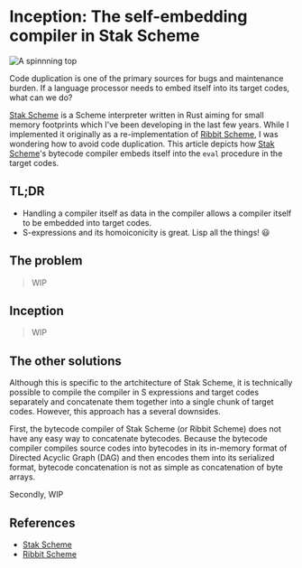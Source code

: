 # Inception: The self-embedding compiler in Stak Scheme

![A spinnning top](https://raviqqe.s3.amazonaws.com/doc/stak/inception/spinning_top_1.jpg)

Code duplication is one of the primary sources for bugs and maintenance burden. If a language processor needs to embed itself into its target codes, what can we do?

[Stak Scheme][stak] is a Scheme interpreter written in Rust aiming for small memory footprints which I've been developing in the last few years.
While I implemented it originally as a re-implementation of [Ribbit Scheme][ribbit], I was wondering how to avoid code duplication. This article depicts how [Stak Scheme][stak]'s bytecode compiler embeds itself into the `eval` procedure in the target codes.

## TL;DR

- Handling a compiler itself as data in the compiler allows a compiler itself to be embedded into target codes.
- S-expressions and its homoiconicity is great. Lisp all the things! 😃

## The problem

> WIP

## Inception

> WIP

## The other solutions

Although this is specific to the artchitecture of Stak Scheme, it is technically possible to compile the compiler in S expressions and target codes separately and concatenate them together into a single chunk of target codes. However, this approach has a several downsides.

First, the bytecode compiler of Stak Scheme (or Ribbit Scheme) does not have any easy way to concatenate bytecodes. Because the bytecode compiler compiles source codes into bytecodes in its in-memory format of Directed Acyclic Graph (DAG) and then encodes them into its serialized format, bytecode concatenation is not as simple as concatenation of byte arrays.

Secondly, WIP

## References

- [Stak Scheme][stak]
- [Ribbit Scheme][ribbit]

[stak]: https://github.com/raviqqe/stak
[ribbit]: https://github.com/udem-dlteam/ribbit
